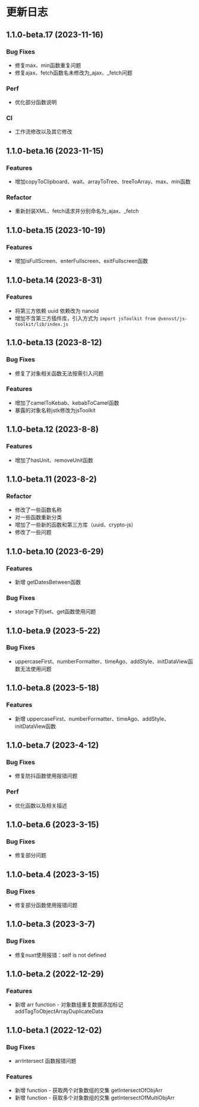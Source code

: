 # 更新日志

## 1.1.0-beta.17 (2023-11-16)

### Bug Fixes

* 修复max、min函数重复问题
* 修复ajax、fetch函数名未修改为_ajax、_fetch问题

### Perf

* 优化部分函数说明

### CI

* 工作流修改以及其它修改

## 1.1.0-beta.16 (2023-11-15)

### Features

* 增加copyToClipboard、wait、arrayToTree、treeToArray、max、min函数

### Refactor

* 重新封装XML、fetch请求并分别命名为_ajax、_fetch

## 1.1.0-beta.15 (2023-10-19)

### Features

* 增加isFullScreen、enterFullscreen、exitFullscreen函数

## 1.1.0-beta.14 (2023-8-31)

### Features

* 将第三方依赖 uuid 依赖改为 nanoid
* 增加不含第三方插件库，引入方式为 `import jsToolkit from @vensst/js-toolkit/lib/index.js`

## 1.1.0-beta.13 (2023-8-12)

### Bug Fixes

* 修复了对象相关函数无法按需引入问题

### Features

* 增加了camelToKebab、kebabToCamel函数
* 暴露的对象名称jstk修改为jsToolkit

## 1.1.0-beta.12 (2023-8-8)

### Features

* 增加了hasUnit、removeUnit函数

## 1.1.0-beta.11 (2023-8-2)

### Refactor

* 修改了一些函数名称
* 对一些函数重新分类
* 增加了一些新的函数和第三方库（uuid、crypto-js）
* 修改了一些问题

## 1.1.0-beta.10 (2023-6-29)

### Features

* 新增 getDatesBetween函数

### Bug Fixes

* storage下的set、get函数使用问题

## 1.1.0-beta.9 (2023-5-22)

### Bug Fixes

* uppercaseFirst、numberFormatter、timeAgo、addStyle、initDataView函数无法使用问题

## 1.1.0-beta.8 (2023-5-18)

### Features

* 新增 uppercaseFirst、numberFormatter、timeAgo、addStyle、initDataView函数

## 1.1.0-beta.7 (2023-4-12)

### Bug Fixes

* 修复防抖函数使用报错问题

### Perf

* 优化函数以及相关描述

## 1.1.0-beta.6 (2023-3-15)

### Bug Fixes

* 修复部分问题

## 1.1.0-beta.4 (2023-3-15)

### Bug Fixes

* 修复部分函数使用报错问题

## 1.1.0-beta.3 (2023-3-7)

### Bug Fixes

* 修复nuxt使用报错：self is not defined

## 1.1.0-beta.2 (2022-12-29)

### Features

* 新增 arr function - 对象数组重复数据添加标记 addTagToObjectArrayDuplicateData

## 1.1.0-beta.1 (2022-12-02)

### Bug Fixes

* arrIntersect 函数报错问题

### Features

* 新增 function - 获取两个对象数组的交集 getIntersectOfObjArr
* 新增 function - 获取多个对象数组的交集 getIntersectOfMultiObjArr  

